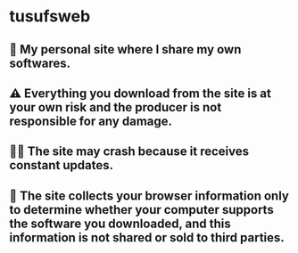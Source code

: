 # tusufsweb

👾 My personal site where I share my own softwares.
--------------------
⚠️ Everything you download from the site is at your own risk and the producer is not responsible for any damage.
--------------------
👩‍💻 The site may crash because it receives constant updates.
--------------------
💼 The site collects your browser information only to determine whether your computer supports the software you downloaded, and this information is not shared or sold to third parties.
--------------------
